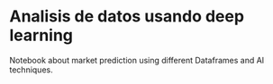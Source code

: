 # Analisis de datos usando  deep learning
Notebook about market prediction using different Dataframes and AI techniques.


